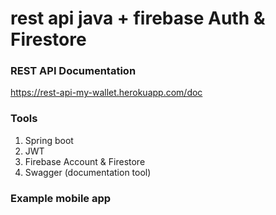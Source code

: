 # rest api java + firebase Auth & Firestore

### REST API Documentation
https://rest-api-my-wallet.herokuapp.com/doc

### Tools
1. Spring boot
2. JWT
3. Firebase Account & Firestore
4. Swagger (documentation tool)

### Example mobile app
